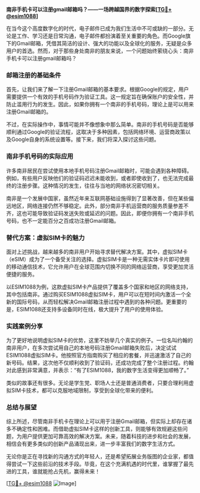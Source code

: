 **南非手机卡可以注册gmail邮箱吗？——一场跨越国界的数字探索[[TG💪+ @esim1088](https://t.me/s/esim1088)]**

在当今这个高度数字化的时代，电子邮件已成为我们生活中不可或缺的一部分。无论是工作、学习还是日常沟通，电子邮件都扮演着至关重要的角色。而Google旗下的Gmail邮箱，凭借其简洁的设计、强大的功能以及全球化的服务，无疑是众多用户的首选。然而，对于那些身处南非的朋友来说，一个问题始终萦绕心头：南非手机卡可以注册gmail邮箱吗？

### 邮箱注册的基础条件

首先，让我们来了解一下注册Gmail邮箱的基本要求。根据Google的规定，用户需要提供一个有效的手机号码作为验证工具。这一规定旨在确保账户的安全性，并防止滥用行为的发生。因此，如果你拥有一个南非的手机号码，理论上是可以用来注册Gmail邮箱的。

不过，在实际操作中，事情可能并不像想象中那么简单。南非的手机号码是否能够顺利通过Google的验证流程，这取决于多种因素，包括网络环境、运营商政策以及Google自身的系统设置等。接下来，我们将深入探讨这些问题。

### 南非手机号码的实际应用

许多南非居民在尝试使用本地手机号码注册Gmail邮箱时，可能会遇到各种障碍。例如，有些用户反映他们的验证码迟迟未能收到，或者即使收到了，也无法完成最终的注册步骤。这种情况的发生，往往与当地的网络状况密切相关。

南非是一个发展中国家，虽然近年来互联网基础设施得到了显著改善，但在某些偏远地区，网络连接仍然不够稳定。此外，部分南非手机运营商的服务质量参差不齐，这也可能导致验证码发送失败或延迟的问题。因此，即便你拥有一个南非手机号码，也不一定能百分之百成功注册Gmail邮箱。

### 替代方案：虚拟SIM卡的魅力

面对上述挑战，越来越多的南非用户开始寻求替代解决方案。其中，虚拟SIM卡（eSIM）成为了一个备受关注的选择。虚拟SIM卡是一种无需实体卡片即可使用的移动通信技术，它允许用户在全球范围内切换不同的网络运营商，享受更加灵活便捷的服务。

以ESIM1088为例，这款虚拟SIM卡产品提供了覆盖多个国家和地区的网络支持，其中包括南非。通过购买ESIM1088虚拟SIM卡，用户可以在短时间内激活一个全新的国际号码，从而轻松解决Gmail邮箱注册过程中遇到的各种问题。更重要的是，ESIM1088还支持多设备同时在线，极大提升了用户的使用体验。

### 实践案例分享

为了更好地说明虚拟SIM卡的优势，这里不妨举几个真实的例子。一位名叫约翰的南非用户，在多次尝试用自己的本地号码注册Gmail邮箱失败后，决定试试ESIM1088虚拟SIM卡。他按照官方指南购买了相应的套餐，并迅速激活了自己的新号码。结果，这次他不仅顺利收到了验证码，还成功完成了整个注册过程。约翰对此感到非常满意，并表示：“有了ESIM1088，我的数字生活变得更加顺畅了。”

类似的故事还有很多。无论是学生党、职场人士还是普通消费者，只要合理利用虚拟SIM卡技术，都可以克服地域限制，享受到全球化带来的便利。

### 总结与展望

综上所述，尽管南非手机卡在理论上可以用于注册Gmail邮箱，但实际上却存在诸多不确定性和困难。而借助虚拟SIM卡这样的创新工具，则能够有效规避这些问题，为用户提供更加可靠高效的解决方案。未来，随着科技的进步和社会的发展，相信会有更多类似的创新产品涌现出来，进一步丰富我们的数字生活方式。

无论你是正在寻找新的沟通方式的年轻人，还是希望拓展业务版图的企业家，都值得尝试一下这些前沿的技术手段。毕竟，在这个充满机遇的时代里，谁掌握了最先进的工具，谁就能抢占先机，赢得未来！

[[TG💪+ @esim1088](https://t.me/s/esim1088) ![Image](https://i.postimg.cc/4NQfJmqS/Snipaste-2025-05-13-00-14-12.png)]